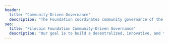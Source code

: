```yaml
---
header:
  title: "Community-Driven Governance"
  description: "The Foundation coordinates community governance of the Filecoin protocol. Through the Filecoin Improvement Proposal (FIP) process, our goal is to build a decentralized, innovative, and transparent system to support community decision-making and collective ownership of the Filecoin technology."
seo:
  title: "Filecoin Foundation Community-Driven Governance"
  description: "Our goal is to build a decentralized, innovative, and transparent system to support community decision-making and collective ownership of Filecoin technology."
---
```


